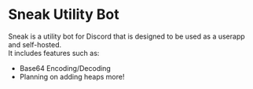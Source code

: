 # Sneak Utility Bot
Sneak is a utility bot for Discord that is designed to be used as a userapp and self-hosted.</br>
It includes features such as: </br>
- Base64 Encoding/Decoding
- Planning on adding heaps more!
